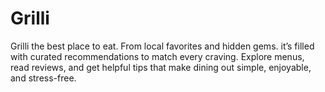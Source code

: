 # Grilli
Grilli the best place to eat. From local favorites and hidden gems. it’s filled with curated recommendations to match every craving. Explore menus, read reviews, and get helpful tips that make dining out simple, enjoyable, and stress-free.
